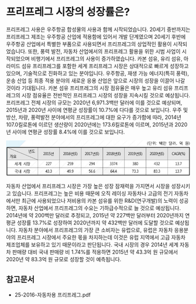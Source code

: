 # 프리프레그 시장의 성장률은?

프리프레그 사용은 우주항공 합성물의 사용과 함께 시작되었습니다.
20세기 중반까지는 프리프레그 제조는 우주항공 산업에 적용함에 있어서 개발 단계였으며 20세기 후반에 우주항공 산업에서 특별한 부품으로 사용되면서 프리프레그의 상업적인 활용이 시작되었습니다.
또한, 풍력 발전, 자동차 산업에서의 프리프레그 활용을 위한 시범 사업이 시작되었으며 비행기에서 프리프레그의 사용이 증가하였습니다.
카본 섬유, 유리 섬유, 아라미드 섬유 프리프레그를 포함한 세계 프리프레그 시장은 상대적으로 빠르게 성장하고 있으며, 기술적으로 진화하고 있는 분야입니다. 
우주항공, 재생 가능 에너지(특히 풍력), 운송 산업 등 최종 적용 분야의 새로운 응용 산업은 앞으로 시장의 성장을 이끌어 나갈 것이라 기대됩니다. 
카본 섬유 프리프레그의 시장 점유율은 매우 높고 유리 섬유 프리프레그의 시장 점유율은 전반적인 프리프레그 시장의 성장을 지속시킬 것으로 예상됩니다.
프리프레그 전체 시장의 규모는 2020년 6,971.3백만 달러에 이를 것으로 예상되며, 2015년과 2020년 사이에 연평균 성장률이 10.7%에 다다를 것으로 보입니다.
우주 및 방산, 차량, 풍력발전 분야에서의 프리프레그에 대한 요구가 증가함에 따라, 2014년 107.0킬로톤에 이르던 생산량이 2020년에는 173.6킬로톤에 이르며, 2015년과 2020년 사이에 연평균 성장률 8.4%에 이를 것으로 보입니다.

![](./images/프리프레그_Q14_1_4.PNG)

자동차 산업에서 프리프레그 시장은 가장 높은 성장 잠재력을 가지면서 시장을 성장시키고 있습니다. 
프리프레그는 높은 비용 때문에 오직 레이싱 자동차나 고급의 전기 자동차에서만 최근에 사용되었으나 저비용의 카본 섬유를 위한 R&D(연구개발)의 노력이 성공하면, 자동차 산업에서 프리프레그의 수요는 기하급수적으로 늘 것으로 예상됩니다.
2014년에 약 200백만 달러로 추정되고, 2015년 약 227백만 달러부터 2020년까지 연평균 성장률 13.7%로 성장하여 2020년까지 약 432백만 달러에 도달할 것으로 예상됩니다. 
자동차 분야에서 프리프레그의 가장 큰 소비자는 유럽으로, 유럽은 자동차 응용분야의 프리프레그 시장에서 주요한 몫을 차지하는데 이것은 유럽 지역에서 고급 자동차 제조업체를 보유하고 있기 때문이라고 판단됩니다. 
국내 시장의 경우 2014년 세계 자동차 판매량 대비 국내 판매량 비 1.74%를 적용하면 2015년 약 43.3억 원 규모에서 2020년 약 83.3억 원 규모로 성장할 것이 예측됩니다.

## 참고문서
 - 25-2016-자동차용 프리프레그.pdf
